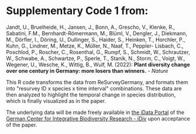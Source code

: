 # Supplementary Code 1 from:
Jandt, U., Bruelheide, H., Jansen, J., Bonn, A., Grescho, V., Klenke, R., Sabatini, F.M., Bernhardt-Römermann, M., Blüml, V., Dengler, J., Diekmann, M., Dörfler, I., Döring, U., Dullinger, S., Haider, S., Heinken, T., Horchler, P., Kuhn, G., Lindner, M., Metze, K., Müller, N., Naaf, T., Peppler- Lisbach, C., Poschlod, P., Roscher, C., Rosenthal, G., Rumpf, S., Schmidt, W., Schrautzer, W., Schwabe, A., Schwartze, P., Sperle, T., Stanik, N., Storm, C., Voigt, W., Wegener, U., Wesche, K., Wittig, B., Wulf, M. (2022): **Plant diversity change over one century in Germany: more losers than winners.** - *Nature*  

This R code transforms the data from ReSurveyGermany, and formats them into "resurvey ID x species x time interval" combinations. These data are then analyzed to highlight the temporal change in species distribution, which is finally visualized as in the paper.  

The underlying data will be made freely available in [the iData Portal](iData.idiv.de/) of the [German Center for Integrative Biodiversity Research - iDiv](https://www.idiv.de/en) upon acceptance of the paper. 
